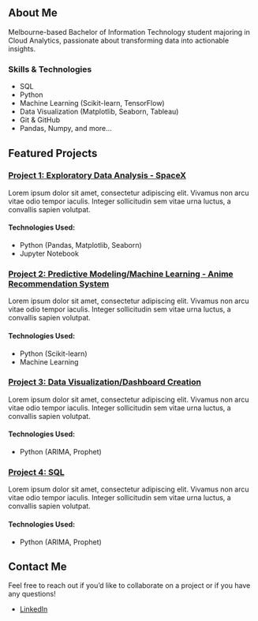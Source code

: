 ## About Me
Melbourne-based Bachelor of Information Technology student majoring in Cloud Analytics, passionate about transforming data into actionable insights.

### Skills & Technologies
- SQL
- Python
- Machine Learning (Scikit-learn, TensorFlow)
- Data Visualization (Matplotlib, Seaborn, Tableau)
- Git & GitHub
- Pandas, Numpy, and more...

## Featured Projects

### [Project 1: Exploratory Data Analysis - SpaceX](https://github.com/s-anicic/Portfolio-Projects/blob/main/SpaceX_EDA_Time_series_analysis_of_launches.ipynb)
Lorem ipsum dolor sit amet, consectetur adipiscing elit. Vivamus non arcu vitae odio tempor iaculis. Integer sollicitudin sem vitae urna luctus, a convallis sapien volutpat. 

#### Technologies Used:
- Python (Pandas, Matplotlib, Seaborn)
- Jupyter Notebook

### [Project 2: Predictive Modeling/Machine Learning - Anime Recommendation System](./projects/project2.ipynb)
Lorem ipsum dolor sit amet, consectetur adipiscing elit. Vivamus non arcu vitae odio tempor iaculis. Integer sollicitudin sem vitae urna luctus, a convallis sapien volutpat.

#### Technologies Used:
- Python (Scikit-learn)
- Machine Learning

### [Project 3: Data Visualization/Dashboard Creation](./projects/project3.ipynb)
Lorem ipsum dolor sit amet, consectetur adipiscing elit. Vivamus non arcu vitae odio tempor iaculis. Integer sollicitudin sem vitae urna luctus, a convallis sapien volutpat.

#### Technologies Used:
- Python (ARIMA, Prophet)
  
### [Project 4: SQL](./projects/project3.ipynb)
Lorem ipsum dolor sit amet, consectetur adipiscing elit. Vivamus non arcu vitae odio tempor iaculis. Integer sollicitudin sem vitae urna luctus, a convallis sapien volutpat.

#### Technologies Used:
- Python (ARIMA, Prophet)

## Contact Me
Feel free to reach out if you’d like to collaborate on a project or if you have any questions!

- [LinkedIn](https://www.linkedin.com/in/sara-anicic)
